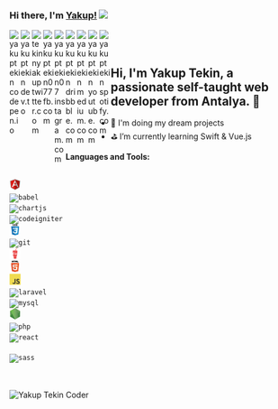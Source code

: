 ### Hi there, I'm [Yakup!](http://yakuptekin.com.tr) <img src="https://media.giphy.com/media/hvRJCLFzcasrR4ia7z/giphy.gif" width="25px">

<a href="https://codepen.io/yakuptekin">
  <img align="left" alt="yakuptekin codepen.io" width="20px" src="https://cdn.jsdelivr.net/npm/simple-icons@3.0.1/icons/codepen.svg" />
</a>
<a href="https://dev.to/yakuptekin">
  <img align="left" alt="yakuptekin dev.to" width="20px" src="https://cdn.jsdelivr.net/npm/simple-icons@3.0.1/icons/dev-dot-to.svg" />
</a>
<a href="https://twitter.com/tekinnyakup">
  <img align="left" alt="tekinnyakup twitter.com" width="20px" src="https://cdn.jsdelivr.net/npm/simple-icons@3.0.1/icons/twitter.svg" />
</a>
<a href="https://fb.com/yakuptekin077">
  <img align="left" alt="yakuptekin077 fb.com" width="20px" src="https://cdn.jsdelivr.net/npm/simple-icons@3.0.1/icons/facebook.svg" />
</a>
<a href="https://instagram.com/yakuptekin07">
  <img align="left" alt="yakuptekin07 instagram.com" width="20px" src="https://cdn.jsdelivr.net/npm/simple-icons@3.0.1/icons/instagram.svg" />
</a>
<a href="https://dribbble.com/yakuptekin">
  <img align="left" alt="yakuptekin dribbble.com" width="20px" src="https://cdn.jsdelivr.net/npm/simple-icons@3.0.1/icons/dribbble.svg" />
</a>
<a href="https://medium.com/@yakuptekin">
  <img align="left" alt="yakuptekin medium.com" width="20px" src="https://cdn.jsdelivr.net/npm/simple-icons@3.0.1/icons/medium.svg" />
</a>
<a href="https://www.youtube.com/c/yakuptekinn">
  <img align="left" alt="yakuptekin youtube.com" width="20px" src="https://cdn.jsdelivr.net/npm/simple-icons@3.0.1/icons/youtube.svg" />
</a>
<a href="https://open.spotify.com/artist/4GWIeHgX6MgUbACN5yH9iJ">
  <img align="left" alt="yakuptekin spotify.com" width="20px" src="https://cdn.jsdelivr.net/npm/simple-icons@3.0.1/icons/spotify.svg" />
</a>

<br />
<br />

## Hi, I'm Yakup Tekin, a passionate self-taught web developer from Antalya. 👋

- 🎯 I'm doing my dream projects
- ⛳️ I’m currently learning Swift & Vue.js

**Languages and Tools:**  

<code>  <img src="https://raw.githubusercontent.com/devicons/devicon/master/icons/angularjs/angularjs-original.svg" alt="angularjs" width="20" height="20"/></code>
<code>  <img src="https://www.vectorlogo.zone/logos/babeljs/babeljs-icon.svg" alt="babel" width="20" height="20"/></code>
<code>  <img src="https://www.chartjs.org/media/logo-title.svg" alt="chartjs" width="20" height="20"/></code>
<code>  <img src="https://cdn.worldvectorlogo.com/logos/codeigniter.svg" alt="codeigniter" width="20" height="20"/></code>
<code>  <img src="https://raw.githubusercontent.com/github/explore/80688e429a7d4ef2fca1e82350fe8e3517d3494d/topics/css/css.png" alt="css3" width="20" height="20"/></code>
<code>  <img src="https://www.vectorlogo.zone/logos/git-scm/git-scm-icon.svg" alt="git" width="20" height="20"/></code>
<code>  <img src="https://raw.githubusercontent.com/devicons/devicon/master/icons/gulp/gulp-plain.svg" alt="gulp" width="20" height="20"/></code>
<code>  <img src="https://raw.githubusercontent.com/github/explore/80688e429a7d4ef2fca1e82350fe8e3517d3494d/topics/html/html.png" alt="html5" width="20" height="20"/></code>
<code>  <img src="https://raw.githubusercontent.com/devicons/devicon/master/icons/javascript/javascript-original.svg" alt="javascript" width="20" height="20"/></code>
<code>  <img src="https://devicons.github.io/devicon/devicon.git/icons/laravel/laravel-plain-wordmark.svg" alt="laravel" width="20" height="20"/></code>
<code>  <img src="https://raw.githubusercontent.com/Thomas-George-T/Thomas-George-T/master/assets/mysql.svg" alt="mysql" width="20" height="20"/></code>
<code>  <img src="https://raw.githubusercontent.com/github/explore/80688e429a7d4ef2fca1e82350fe8e3517d3494d/topics/nodejs/nodejs.png" alt="nodejs" width="20" height="20"/></code>
<code>  <img src="https://raw.githubusercontent.com/dereknguyen269/dereknguyen269/master/images/php.svg" alt="php" width="20" height="20"/></code>
<code>  <img src="https://devicons.github.io/devicon/devicon.git/icons/react/react-original-wordmark.svg" alt="react" width="20" height="20"/> </code>
<code>  <img src="https://devicons.github.io/devicon/devicon.git/icons/sass/sass-original.svg" alt="sass" width="20" height="20"/></code>

<br />
<br />

<img src="https://i.ibb.co/XWhC0fL/coding-desk-flat-vector-ui-ux-design-illustration-motion-animation-gif2.gif" alt="Yakup Tekin Coder" width="800" height="600">
